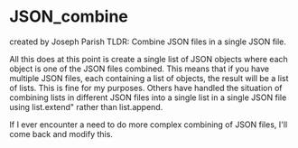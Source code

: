 # JSON_combine
created by Joseph Parish
TLDR: Combine JSON files in a single JSON file. 

All this does at this point is create a single list of JSON objects where each object is one of the JSON files combined. This means that if you have multiple JSON files, each containing a list of objects, the result will be a list of lists. This is fine for my purposes. Others have handled the situation of combining lists in different JSON files into a single list in a single JSON file using list.extend" rather than list.append. 

If I ever encounter a need to do more complex combining of JSON files, I'll come back and modify this.
